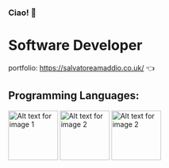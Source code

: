 ### Ciao! 👋

# Software Developer

portfolio: https://salvatoreamaddio.co.uk/ 👈

## Programming Languages:
<div style='display:flex, column-gap: 1rem'>
<img src="https://salvatoreamaddio.co.uk/img/csharp.png" alt="Alt text for image 1" width="100" height="100">
<img src="https://salvatoreamaddio.co.uk/img/js.png" alt="Alt text for image 2" width="100" height="100">
<img src="https://salvatoreamaddio.co.uk/img/php.png" alt="Alt text for image 2" width="100" height="100">
</div>